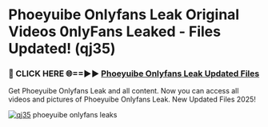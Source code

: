 # Phoeyuibe Onlyfans Leak Original Videos 0nlyFans Leaked - Files Updated! (qj35)

<h3>🔴 CLICK HERE 🌐==►► <a href="https://tinyurl.com/2jnfzry5" rel="nofollow">Phoeyuibe Onlyfans Leak Updated Files</a></h3>

Get Phoeyuibe Onlyfans Leak and all content. Now you can access all videos and pictures of Phoeyuibe Onlyfans Leak. New Updated Files 2025!

[![qj35](https://i.imgur.com/GyGTBgg.gif)](https://tinyurl.com/2jnfzry5)
phoeyuibe onlyfans leaks